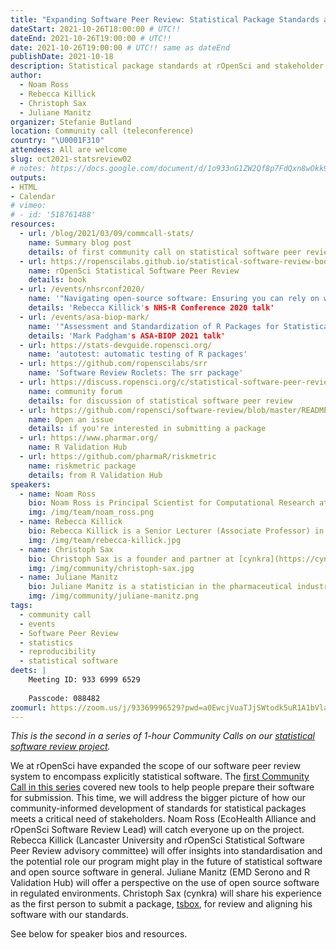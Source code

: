 ```yaml
---
title: "Expanding Software Peer Review: Statistical Package Standards at rOpenSci"
dateStart: 2021-10-26T18:00:00 # UTC!!
dateEnd: 2021-10-26T19:00:00 # UTC!!
date: 2021-10-26T19:00:00 # UTC!! same as dateEnd
publishDate: 2021-10-18
description: Statistical package standards at rOpenSci and stakeholder needs 
author:
  - Noam Ross
  - Rebecca Killick
  - Christoph Sax
  - Juliane Manitz
organizer: Stefanie Butland
location: Community call (teleconference)
country: "\U0001F310"
attendees: All are welcome
slug: oct2021-statsreview02
# notes: https://docs.google.com/document/d/1o933nG1ZW2Qf8p7FdQxn8wOkk9qoBINL1fx3FlIFSJU/
outputs:
- HTML
- Calendar 
# vimeo:
# - id: '518761488'
resources:
  - url: /blog/2021/03/09/commcall-stats/
    name: Summary blog post
    details: of first community call on statistical software peer review
  - url: https://ropenscilabs.github.io/statistical-software-review-book/index.html
    name: rOpenSci Statistical Software Peer Review
    details: book
  - url: /events/nhsrconf2020/
    name: '"Navigating open-source software: Ensuring you can rely on what you use"' 
    details: 'Rebecca Killick's NHS-R Conference 2020 talk'
  - url: /events/asa-biop-mark/
    name: '"Assessment and Standardization of R Packages for Statistical Analysis by rOpenSci"'
    details: 'Mark Padgham's ASA-BIOP 2021 talk'
  - url: https://stats-devguide.ropensci.org/
    name: 'autotest: automatic testing of R packages'
  - url: https://github.com/ropenscilabs/srr
    name: 'Software Review Roclets: The srr package'
  - url: https://discuss.ropensci.org/c/statistical-software-peer-review/28
    name: community forum
    details: for discussion of statistical software peer review
  - url: https://github.com/ropensci/software-review/blob/master/README.md
    name: Open an issue
    details: if you're interested in submitting a package
  - url: https://www.pharmar.org/
    name: R Validation Hub
  - url: https://github.com/pharmaR/riskmetric
    name: riskmetric package
    details: from R Validation Hub    
speakers:  
  - name: Noam Ross
    bio: Noam Ross is Principal Scientist for Computational Research at [EcoHealth Alliance](https://www.ecohealthalliance.org/) and rOpenSci Software Review Lead. He co-leads the rOpenSci Statistical Software Testing and Peer Review project. Noam on [GitHub](https://github.com/noamross), [Twitter](https://twitter.com/noamross), [Website](https://www.noamross.net/)
    img: /img/team/noam_ross.png
  - name: Rebecca Killick
    bio: Rebecca Killick is a Senior Lecturer (Associate Professor) in Statistics at [Lancaster University](https://www.lancaster.ac.uk/maths/), UK. Their research is in solving real-world problems for data whose statistical properties vary over time, by developing statistical methodology for changepoint detection (abrupt changes) and locally stationary (slowly varying) modelling. Killick has authored 4 CRAN packages and their changepoint package is used in over 70 different companies around the world, has been translated into other programming languages and cited more than 1,000 times. Killick is co-Editor-in-chief of the Journal of Statistical Software and a member of the rOpenSci Statistical Software Peer Review advisory committee. Rebecca on [GitHub](https://github.com/rkillick), [Website](https://www.lancs.ac.uk/~killick/)
    img: /img/team/rebecca-killick.jpg
  - name: Christoph Sax
    bio: Christoph Sax is a founder and partner at [cynkra](https://cynkra.com/), a data science consulting firm from Zürich, Switzerland. An economist by training, he has a particular interest in time series research. He is the author of several R packages that are related to time series processing, such as seasonal and tsbox. Christoph on [GitHub](https://github.com/christophsax), [Twitter](https://twitter.com/christoph_sax), [Website](https://cynkra.com/about/)
    img: /img/community/christoph-sax.jpg
  - name: Juliane Manitz
    bio: Juliane Manitz is a statistician in the pharmaceutical industry who currently works in the field of immuno-oncology at [EMD Serono](https://www.emdserono.com/), MA USA. She has contributed to various R packages and is member of the R validation Hub executive committee working on software validation for usage in pharmaceutical trials. Juliane on [GitHub](https://github.com/jmanitz), [Website](http://www.manitz.org/)
    img: /img/community/juliane-manitz.png
tags:
  - community call
  - events
  - Software Peer Review
  - statistics
  - reproducibility
  - statistical software
deets: |
    Meeting ID: 933 6999 6529
    
    Passcode: 088482
zoomurl: https://zoom.us/j/93369996529?pwd=a0EwcjVuaTJjSWtodk5uR1A1bVlaZz09
---
```

_This is the second in a series of 1-hour Community Calls on our [statistical software review project](https://ropensci.org/stat-software-review/)._

We at rOpenSci have expanded the scope of our software peer review system to encompass explicitly statistical software. The [first Community Call in this series](/commcalls/feb2021-statsreview/) covered new tools to help people prepare their software for submission. This time, we will address the bigger picture of how our community-informed development of standards for statistical packages meets a critical need of stakeholders. Noam Ross (EcoHealth Alliance and rOpenSci Software Review Lead) will catch everyone up on the project. Rebecca Killick (Lancaster University and rOpenSci Statistical Software Peer Review advisory committee) will offer insights into standardisation and the potential role our program might play in the future of statistical software and open source software in general. Juliane Manitz (EMD Serono and R Validation Hub) will offer a perspective on the use of open source software in regulated environments. Christoph Sax (cynkra) will share his experience as the first person to submit a package, [tsbox](https://github.com/ropensci/software-review/issues/464), for review and aligning his software with our standards.

See below for speaker bios and resources.
